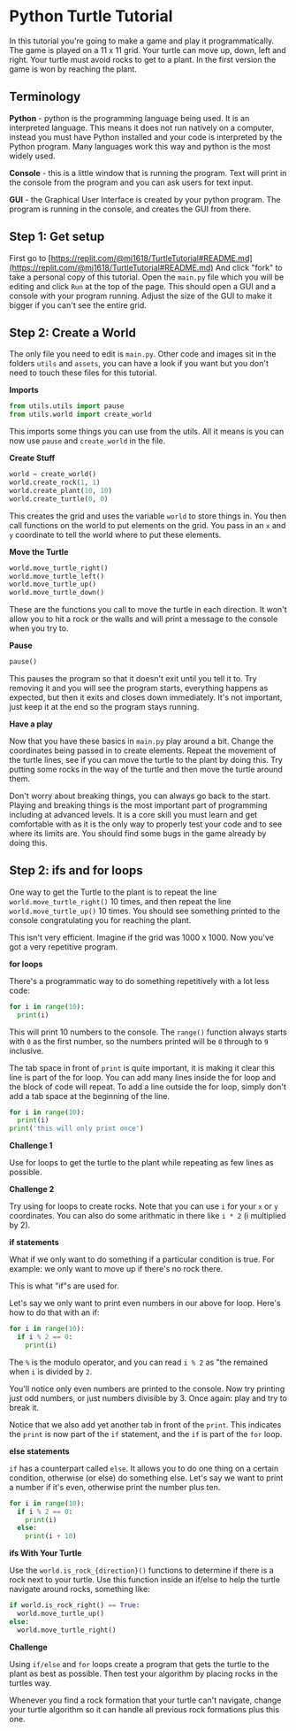 # Python Turtle Tutorial

In this tutorial you're going to make a game and play it programmatically.
The game is played on a 11 x 11 grid.
Your turtle can move up, down, left and right.
Your turtle must avoid rocks to get to a plant.
In the first version the game is won by reaching the plant.

## Terminology

__Python__ - python is the programming language being used. It is an interpreted language. This means it does not run natively on a computer, instead you must have Python installed and your code is interpreted by the Python program. Many languages work this way and python is the most widely used.

__Console__ - this is a little window that is running the program. Text will print in the console from the program and you can ask users for text input.

__GUI__ - the Graphical User Interface is created by your python program. The program is running in the console, and creates the GUI from there.

## Step 1: Get setup

First go to [https://replit.com/@mj1618/TurtleTutorial#README.md](https://replit.com/@mj1618/TurtleTutorial#README.md)
And click "fork" to take a personal copy of this tutorial.
Open the `main.py` file which you will be editing and click `Run` at the top of the page.
This should open a GUI and a console with your program running.
Adjust the size of the GUI to make it bigger if you can't see the entire grid.

## Step 2: Create a World

The only file you need to edit is `main.py`.
Other code and images sit in the folders `utils` and `assets`, you can have a look if you want but you don't need to touch these files for this tutorial.

__Imports__

```py
from utils.utils import pause
from utils.world import create_world
```

This imports some things you can use from the utils.
All it means is you can now use `pause` and `create_world` in the file.

__Create Stuff__

```py
world = create_world()
world.create_rock(1, 1)
world.create_plant(10, 10)
world.create_turtle(0, 0)
```

This creates the grid and uses the variable `world` to store things in.
You then call functions on the world to put elements on the grid.
You pass in an `x` and `y` coordinate to tell the world where to put these elements.

__Move the Turtle__

```py
world.move_turtle_right()
world.move_turtle_left()
world.move_turtle_up()
world.move_turtle_down()
```

These are the functions you call to move the turtle in each direction.
It won't allow you to hit a rock or the walls and will print a message to the console when you try to.

__Pause__

```py
pause()
```

This pauses the program so that it doesn't exit until you tell it to.
Try removing it and you will see the program starts, everything happens as expected, but then it exits and closes down immediately.
It's not important, just keep it at the end so the program stays running.

__Have a play__

Now that you have these basics in `main.py` play around a bit.
Change the coordinates being passed in to create elements.
Repeat the movement of the turtle lines, see if you can move the turtle to the plant by doing this.
Try putting some rocks in the way of the turtle and then move the turtle around them.

Don't worry about breaking things, you can always go back to the start.
Playing and breaking things is the most important part of programming including at advanced levels.
It is a core skill you must learn and get comfortable with as it is the only way to properly test your code and to see where its limits are.
You should find some bugs in the game already by doing this.

## Step 2: ifs and for loops

One way to get the Turtle to the plant is to repeat the line `world.move_turtle_right()` 10 times, and then repeat the line `world.move_turtle_up()` 10 times.
You should see something printed to the console congratulating you for reaching the plant.

This isn't very efficient.
Imagine if the grid was 1000 x 1000.
Now you've got a very repetitive program.

__for loops__

There's a programmatic way to do something repetitively with a lot less code:
```py
for i in range(10):
  print(i)
```

This will print 10 numbers to the console.
The `range()` function always starts with `0` as the first number, so the numbers printed will be `0` through to `9` inclusive.

The tab space in front of `print` is quite important, it is making it clear this line is part of the for loop.
You can add many lines inside the for loop and the block of code will repeat.
To add a line outside the for loop, simply don't add a tab space at the beginning of the line.

```py
for i in range(10):
  print(i)
print('this will only print once')
```

__Challenge 1__

Use for loops to get the turtle to the plant while repeating as few lines as possible.


__Challenge 2__

Try using for loops to create rocks.
Note that you can use `i` for your `x` or `y` coordinates.
You can also do some arithmatic in there like `i * 2` (i multiplied by 2).

__if statements__

What if we only want to do something if a particular condition is true.
For example: we only want to move up if there's no rock there.

This is what "if"s are used for.

Let's say we only want to print even numbers in our above for loop.
Here's how to do that with an if:

```py
for i in range(10):
  if i % 2 == 0:
    print(i)
```

The `%` is the modulo operator, and you can read `i % 2` as "the remained when `i` is divided by `2`.

You'll notice only even numbers are printed to the console.
Now try printing just odd numbers, or just numbers divisible by 3.
Once again: play and try to break it.

Notice that we also add yet another tab in front of the `print`.
This indicates the `print` is now part of the `if` statement, and the `if` is part of the `for` loop.

__else statements__

`if` has a counterpart called `else`.
It allows you to do one thing on a certain condition, otherwise (or else) do something else.
Let's say we want to print a number if it's even, otherwise print the number plus ten.

```py
for i in range(10):
  if i % 2 == 0:
    print(i)
  else:
    print(i + 10)
```

__ifs With Your Turtle__

Use the `world.is_rock_{direction}()` functions to determine if there is a rock next to your turtle.
Use this function inside an if/else to help the turtle navigate around rocks, something like:

```py
if world.is_rock_right() == True:
  world.move_turtle_up()
else:
  world.move_turtle_right()
```

__Challenge__

Using `if/else` and `for` loops create a program that gets the turtle to the plant as best as possible.
Then test your algorithm by placing rocks in the turtles way.

Whenever you find a rock formation that your turtle can't navigate, change your turtle algorithm so it can handle all previous rock formations plus this one.

